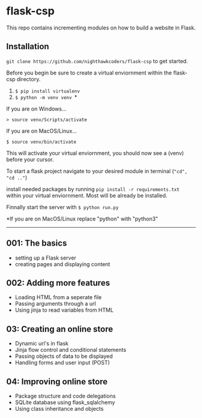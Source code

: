 # flask-csp

This repo contains incrementing modules on how to build a website in Flask.

## Installation
``` git clone https://github.com/nighthawkcoders/flask-csp ``` to get started.

Before you begin be sure to create a virtual enviornment within the flask-csp directory.
1. ```$ pip install virtualenv ```
2. ```$ python -m venv venv ```*

If you are on Windows...

```> source venv/Scripts/activate ``` 

If you are on MacOS/Linux...

```$ source venv/bin/activate ```

This will activate your virtual enviornment, you should now see a (venv) before your cursor.


To start a flask project navigate to your desired module in terminal (```"cd", "cd .."```)

install needed packages by running
```pip install -r requirements.txt ``` within your virtual enviornment. Most will be already be installed.

Finnally start the server with ```$ python run.py ```

*If you are on MacOS/Linux replace "python" with "python3"

***


## 001: The basics
- setting up a Flask server
- creating pages and displaying content

## 002: Adding more features
- Loading HTML from a seperate file
- Passing arguments through a url
- Using jinja to read variables from HTML

## 03: Creating an online store
- Dynamic url's in flask
- Jinja flow control and conditional statements
- Passing objects of data to be displayed
- Handling forms and user input (POST)

## 04: Improving online store
- Package structure and code delegations
- SQLite database using flask_sqlalchemy
- Using class inheritance and objects